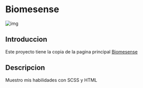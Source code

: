 # Biomesense

<img src="https://www.cssdesignawards.com/cdasites/2021/202108/20210827152416.jpg" alt="img"/>

## Introduccion

Este proyecto tiene la copia de la pagina principal [Biomesense](https://www.Biomesense.com/)

## Descripcion

Muestro mis habilidades con SCSS y HTML
